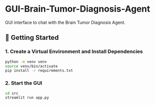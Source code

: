 # GUI-Brain-Tumor-Diagnosis-Agent

GUI interface to chat with the Brain Tumor Diagnosis Agent. 

## 🚀 Getting Started

### 1. Create a Virtual Environment and Install Dependencies

```bash
python -m venv venv
source venv/bin/activate
pip install -r requirements.txt
```

### 2. Start the GUI
```bash
cd src
streamlit run app.py
```